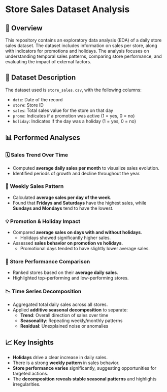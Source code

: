 # Store Sales Dataset Analysis

## 📘 Overview

This repository contains an exploratory data analysis (EDA) of a daily store sales dataset. The dataset includes information on sales per store, along with indicators for promotions and holidays. The analysis focuses on understanding temporal sales patterns, comparing store performance, and evaluating the impact of external factors.

## 📂 Dataset Description

The dataset used is `store_sales.csv`, with the following columns:

- `date`: Date of the record
- `store`: Store ID
- `sales`: Total sales value for the store on that day
- `promo`: Indicates if a promotion was active (1 = yes, 0 = no)
- `holiday`: Indicates if the day was a holiday (1 = yes, 0 = no)

## 📊 Performed Analyses

### 🗓️ Sales Trend Over Time

- Computed **average daily sales per month** to visualize sales evolution.
- Identified periods of growth and decline throughout the year.

### 📆 Weekly Sales Pattern

- Calculated **average sales per day of the week**.
- Found that **Fridays and Saturdays** have the highest sales, while **Sundays and Mondays** tend to have the lowest.

### 💡 Promotion & Holiday Impact

- Compared **average sales on days with and without holidays**.
  - Holidays showed significantly higher sales.
- Assessed **sales behavior on promotion vs holidays**.
  - Promotional days tended to have slightly lower average sales.

### 🏬 Store Performance Comparison

- Ranked stores based on their **average daily sales**.
- Highlighted top-performing and low-performing stores.

### 📉 Time Series Decomposition

- Aggregated total daily sales across all stores.
- Applied **additive seasonal decomposition** to separate:
  - **Trend**: Overall direction of sales over time
  - **Seasonality**: Repeating weekly/monthly patterns
  - **Residual**: Unexplained noise or anomalies

## 📈 Key Insights

- **Holidays** drive a clear increase in daily sales.
- There is a strong **weekly pattern** in sales behavior.
- **Store performance varies** significantly, suggesting opportunities for targeted actions.
- The **decomposition reveals stable seasonal patterns** and highlights irregularities.
